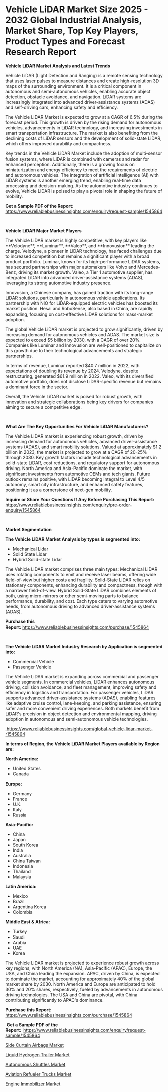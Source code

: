 <p><h1>Vehicle LiDAR Market Size 2025 - 2032 Global Industrial Analysis, Market Share, Top Key Players, Product Types and Forecast Research Report</h1></p><p><strong>Vehicle LiDAR Market Analysis and Latest Trends</strong></p>
<p><p>Vehicle LiDAR (Light Detection and Ranging) is a remote sensing technology that uses laser pulses to measure distances and create high-resolution 3D maps of the surrounding environment. It is a critical component in autonomous and semi-autonomous vehicles, enabling accurate object detection, obstacle avoidance, and navigation. LiDAR systems are increasingly integrated into advanced driver-assistance systems (ADAS) and self-driving cars, enhancing safety and efficiency.</p><p>The Vehicle LiDAR Market is expected to grow at a CAGR of 6.5% during the forecast period. This growth is driven by the rising demand for autonomous vehicles, advancements in LiDAR technology, and increasing investments in smart transportation infrastructure. The market is also benefiting from the declining costs of LiDAR sensors and the development of solid-state LiDAR, which offers improved durability and compactness.</p><p>Key trends in the Vehicle LiDAR Market include the adoption of multi-sensor fusion systems, where LiDAR is combined with cameras and radar for enhanced perception. Additionally, there is a growing focus on miniaturization and energy efficiency to meet the requirements of electric and autonomous vehicles. The integration of artificial intelligence (AI) with LiDAR systems is another emerging trend, enabling real-time data processing and decision-making. As the automotive industry continues to evolve, Vehicle LiDAR is poised to play a pivotal role in shaping the future of mobility.</p></p>
<p><strong>Get a Sample PDF of the Report:&nbsp;</strong> <a href="https://www.reliablebusinessinsights.com/enquiry/request-sample/1545864?utm_campaign=1121&utm_medium=2&utm_source=Github&utm_content=ia&utm_term=21012025&utm_id=vehicle-lidar">https://www.reliablebusinessinsights.com/enquiry/request-sample/1545864</a></p>
<p>&nbsp;</p>
<p><strong>Vehicle LiDAR Major Market Players</strong></p>
<p><p>The Vehicle LiDAR market is highly competitive, with key players like **Velodyne**, **Luminar**, **Valeo**, and **Innovusion** leading the charge. Velodyne, a pioneer in LiDAR technology, has faced challenges due to increased competition but remains a significant player with a broad product portfolio. Luminar, known for its high-performance LiDAR systems, has secured partnerships with major automakers like Volvo and Mercedes-Benz, driving its market growth. Valeo, a Tier 1 automotive supplier, has integrated LiDAR into advanced driver-assistance systems (ADAS), leveraging its strong automotive industry presence.</p><p>Innovusion, a Chinese company, has gained traction with its long-range LiDAR solutions, particularly in autonomous vehicle applications. Its partnership with NIO for LiDAR-equipped electric vehicles has boosted its market position. Hesai and RoboSense, also based in China, are rapidly expanding, focusing on cost-effective LiDAR solutions for mass-market adoption.</p><p>The global Vehicle LiDAR market is projected to grow significantly, driven by increasing demand for autonomous vehicles and ADAS. The market size is expected to exceed $5 billion by 2030, with a CAGR of over 20%. Companies like Luminar and Innovusion are well-positioned to capitalize on this growth due to their technological advancements and strategic partnerships.</p><p>In terms of revenue, Luminar reported $40.7 million in 2022, with expectations of doubling its revenue by 2024. Velodyne, despite restructuring, generated $61.9 million in 2022. Valeo, with its diversified automotive portfolio, does not disclose LiDAR-specific revenue but remains a dominant force in the sector.</p><p>Overall, the Vehicle LiDAR market is poised for robust growth, with innovation and strategic collaborations being key drivers for companies aiming to secure a competitive edge.</p></p>
<p>&nbsp;</p>
<p><strong>What Are The Key Opportunities For Vehicle LiDAR Manufacturers?</strong></p>
<p><p>The Vehicle LiDAR market is experiencing robust growth, driven by increasing demand for autonomous vehicles, advanced driver-assistance systems (ADAS), and smart mobility solutions. Valued at approximately $1.2 billion in 2023, the market is projected to grow at a CAGR of 20-25% through 2030. Key growth factors include technological advancements in solid-state LiDAR, cost reductions, and regulatory support for autonomous driving. North America and Asia-Pacific dominate the market, with significant investments from automotive OEMs and tech giants. Future outlook remains positive, with LiDAR becoming integral to Level 4/5 autonomy, smart city infrastructure, and enhanced safety features, positioning it as a cornerstone of next-gen mobility.</p></p>
<p><strong>Inquire or Share Your Questions If Any Before Purchasing This Report:</strong> <a href="https://www.reliablebusinessinsights.com/enquiry/pre-order-enquiry/1545864?utm_campaign=1121&utm_medium=2&utm_source=Github&utm_content=ia&utm_term=21012025&utm_id=vehicle-lidar">https://www.reliablebusinessinsights.com/enquiry/pre-order-enquiry/1545864</a></p>
<p>&nbsp;</p>
<p><strong>Market Segmentation</strong></p>
<p><strong>The Vehicle LiDAR Market Analysis by types is segmented into:</strong></p>
<p><ul><li>Mechanical Lidar</li><li>Solid State Lidar</li><li>Hybrid Solid-state Lidar</li></ul></p>
<p><p>The Vehicle LiDAR market comprises three main types: Mechanical LiDAR uses rotating components to emit and receive laser beams, offering wide field-of-view but higher costs and fragility. Solid-State LiDAR relies on stationary components, enhancing durability and compactness, though with a narrower field-of-view. Hybrid Solid-State LiDAR combines elements of both, using micro-mirrors or other semi-moving parts to balance performance, durability, and cost. Each type caters to varying automotive needs, from autonomous driving to advanced driver-assistance systems (ADAS).</p></p>
<p><strong>Purchase this Report:&nbsp;</strong><a href="https://www.reliablebusinessinsights.com/purchase/1545864?utm_campaign=1121&utm_medium=2&utm_source=Github&utm_content=ia&utm_term=21012025&utm_id=vehicle-lidar">https://www.reliablebusinessinsights.com/purchase/1545864</a></p>
<p>&nbsp;</p>
<p><strong>The Vehicle LiDAR Market Industry Research by Application is segmented into:</strong></p>
<p><ul><li>Commercial Vehicle</li><li>Passenger Vehicle</li></ul></p>
<p><p>The Vehicle LiDAR market is expanding across commercial and passenger vehicle segments. In commercial vehicles, LiDAR enhances autonomous driving, collision avoidance, and fleet management, improving safety and efficiency in logistics and transportation. For passenger vehicles, LiDAR supports advanced driver-assistance systems (ADAS), enabling features like adaptive cruise control, lane-keeping, and parking assistance, ensuring safer and more convenient driving experiences. Both markets benefit from LiDAR's precision in object detection and environmental mapping, driving adoption in autonomous and semi-autonomous vehicle technologies.</p></p>
<p><a href="https://www.reliablebusinessinsights.com/global-vehicle-lidar-market-r1545864?utm_campaign=1121&utm_medium=2&utm_source=Github&utm_content=ia&utm_term=21012025&utm_id=vehicle-lidar">&nbsp;https://www.reliablebusinessinsights.com/global-vehicle-lidar-market-r1545864</a></p>
<p><strong>In terms of Region, the Vehicle LiDAR Market Players available by Region are:</strong></p>
<p>
    <p> <strong> North America: </strong>
        <ul>
            <li>United States</li>
            <li>Canada</li>
        </ul>
        </p> 
    <p> <strong> Europe: </strong>
        <ul>
            <li>Germany</li>
            <li>France</li>
            <li>U.K.</li>
            <li>Italy</li>
            <li>Russia</li>
        </ul>
        </p> 
    <p> <strong> Asia-Pacific: </strong>
        <ul>
            <li>China</li>
            <li>Japan</li>
            <li>South Korea</li>
            <li>India</li>
            <li>Australia</li>
            <li>China Taiwan</li>
            <li>Indonesia</li>
            <li>Thailand</li>
            <li>Malaysia</li>
        </ul>
        </p> 
    <p> <strong> Latin America: </strong>
        <ul>
            <li>Mexico</li>
            <li>Brazil</li>
            <li>Argentina Korea</li>
            <li>Colombia</li>
        </ul>
        </p> 
    <p> <strong> Middle East & Africa: </strong>
        <ul>
            <li>Turkey</li>
            <li>Saudi</li>
            <li>Arabia</li>
            <li>UAE</li>
            <li>Korea</li>
        </ul>
    </p>
    </p>
<p><p>The Vehicle LiDAR market is projected to experience robust growth across key regions, with North America (NA), Asia-Pacific (APAC), Europe, the USA, and China leading the expansion. APAC, driven by China, is expected to dominate the market, accounting for approximately 40% of the global market share by 2030. North America and Europe are anticipated to hold 30% and 20% shares, respectively, fueled by advancements in autonomous driving technologies. The USA and China are pivotal, with China contributing significantly to APAC's dominance.</p></p>
<p><strong>Purchase this Report: </strong><a href="https://www.reliablebusinessinsights.com/purchase/1545864?utm_campaign=1121&utm_medium=2&utm_source=Github&utm_content=ia&utm_term=21012025&utm_id=vehicle-lidar">https://www.reliablebusinessinsights.com/purchase/1545864</a></p>
<p>&nbsp;<strong>Get a Sample PDF of the Report:&nbsp;&nbsp;</strong><a href="https://www.reliablebusinessinsights.com/enquiry/request-sample/1545864?utm_campaign=1121&utm_medium=2&utm_source=Github&utm_content=ia&utm_term=21012025&utm_id=vehicle-lidar">https://www.reliablebusinessinsights.com/enquiry/request-sample/1545864</a></p>
<p><strong></strong></p>
<p><p><a href="https://github.com/kimberjam0i/Market-Research-Report-List-1/blob/main/side-curtain-airbags-market.md?utm_campaign=1121&utm_medium=2&utm_source=Github&utm_content=ia&utm_term=21012025&utm_id=vehicle-lidar">Side Curtain Airbags Market</a></p><p><a href="https://github.com/osbornrdaflalo/Market-Research-Report-List-1/blob/main/liquid-hydrogen-trailer-market.md?utm_campaign=1121&utm_medium=2&utm_source=Github&utm_content=ia&utm_term=21012025&utm_id=vehicle-lidar">Liquid Hydrogen Trailer Market</a></p><p><a href="https://github.com/lashaunm5st/Market-Research-Report-List-1/blob/main/autonomous-shuttles-market.md?utm_campaign=1121&utm_medium=2&utm_source=Github&utm_content=ia&utm_term=21012025&utm_id=vehicle-lidar">Autonomous Shuttles Market</a></p><p><a href="https://github.com/antonioc6hal/Market-Research-Report-List-1/blob/main/aviation-refueler-trucks-market.md?utm_campaign=1121&utm_medium=2&utm_source=Github&utm_content=ia&utm_term=21012025&utm_id=vehicle-lidar">Aviation Refueler Trucks Market</a></p><p><a href="https://github.com/ElviraLeka1962/Market-Research-Report-List-1/blob/main/engine-immobilizer-market.md?utm_campaign=1121&utm_medium=2&utm_source=Github&utm_content=ia&utm_term=21012025&utm_id=vehicle-lidar">Engine Immobilizer Market</a></p></p>